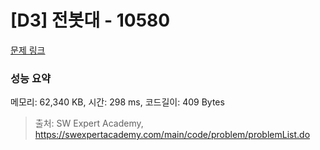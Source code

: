 # [D3] 전봇대 - 10580 

[문제 링크](https://swexpertacademy.com/main/code/problem/problemDetail.do?contestProbId=AXO8QBw6Qu4DFAXS) 

### 성능 요약

메모리: 62,340 KB, 시간: 298 ms, 코드길이: 409 Bytes



> 출처: SW Expert Academy, https://swexpertacademy.com/main/code/problem/problemList.do